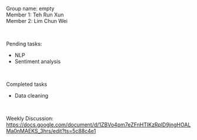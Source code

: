 Group name: empty </br>
Member 1: Teh Run Xun </br>
Member 2: Lim Chun Wei </br>

</br>

Pending tasks: </br>

* NLP 
* Sentiment analysis

</br>

Completed tasks </br>

* Data cleaning 

</br>

Weekly Discussion: </br>
https://docs.google.com/document/d/1ZBVo4pm7eZFnHTIKzRplD9jngHOALMa0nMAEKS_3hrs/edit?ts=5c88c4e1
